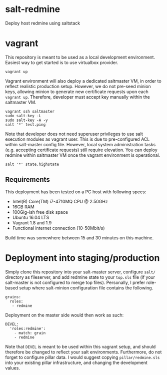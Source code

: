 # salt-redmine
Deploy host redmine using saltstack

# vagrant

This repository is meant to be used as a local development environment. Easiest way to get started is to use virtualbox provider.

```
vagrant up
```

Vagrant environment will also deploy a dedicated saltmaster VM, in order to reflect realistic production setup. However, we do not pre-seed minion keys, allowing minion to generate new certificate requests upon each `vagrant up`. Therefore, developer must accept key manually within the saltmaster VM.

```
vagrant ssh saltmaster
sudo salt-key -L
sudo salt-key -A -y
salt '*' test.ping
```

Note that developer does not need superuser privileges to use salt execution modules as vagrant user. This is due to pre-configured ACL within salt-master config file. However, local system administration tasks (e.g. accepting certificate requests) still require elevation. You can deploy redmine within saltmaster VM once the vagrant environment is operational.

```
salt '*' state.highstate
```

## Requirements

This deployment has been tested on a PC host with following specs:
* Intel(R) Core(TM) i7-4710MQ CPU @ 2.50GHz
* 16GB RAM
* 100Gig-ish free disk space
* Ubuntu 16.04 LTS
* Vagrant 1.8 and 1.9
* Functional internet connection (10-50Mbit/s)

Build time was somewhere between 15 and 30 minutes on this machine.

# Deployment into staging/production

Simply clone this repository into your salt-master server, configure `salt/` directory as fileserver, and add redmine state to your `top.sls` file (if your salt-master is not configured to merge top files). Personally, I prefer role-based setup where salt-minion configuration file contains the following.

```
grains:
  roles:
   - redmine
```

Deployment on the master side would then work as such:

```
DEVEL:
  'roles:redmine':
    - match: grain
    - redmine
```

Note that `DEVEL` is meant to be used within this vagrant setup, and should therefore be changed to reflect your salt environments. Furthermore, do not forget to configure pillar data. I would suggest copying `pillar/redmine.sls` into your existing pillar infrastructure, and changing the development values.
